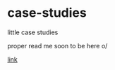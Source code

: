 # case-studies
 little case studies

proper read me soon to be here o/
 
 <a href="https://devil1cal.github.io/case-studies/simple-tabs/tab.html" target="_blank" >link</a>
 
 
